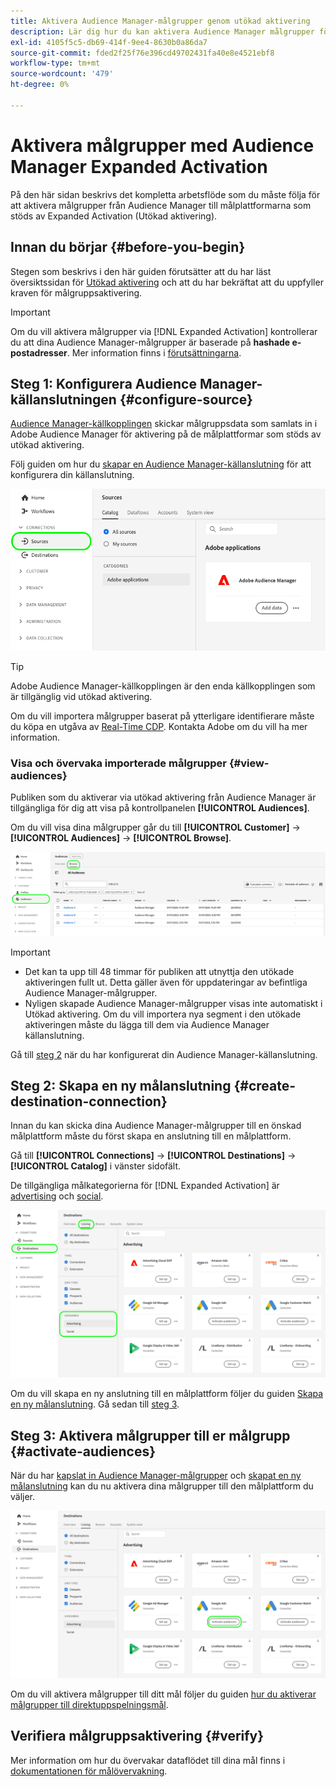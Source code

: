 ```yaml
---
title: Aktivera Audience Manager-målgrupper genom utökad aktivering
description: Lär dig hur du kan aktivera Audience Manager målgrupper för sociala medier och annonser via Audience Manager Expanded Activation (aktivering).
exl-id: 4105f5c5-db69-414f-9ee4-8630b0a86da7
source-git-commit: fded2f25f76e396cd49702431fa40e8e4521ebf8
workflow-type: tm+mt
source-wordcount: '479'
ht-degree: 0%

---
```


# Aktivera målgrupper med Audience Manager Expanded Activation

På den här sidan beskrivs det kompletta arbetsflöde som du måste följa för att aktivera målgrupper från Audience Manager till målplattformarna som stöds av Expanded Activation (Utökad aktivering).

## Innan du börjar {#before-you-begin}

Stegen som beskrivs i den här guiden förutsätter att du har läst översiktssidan för [Utökad aktivering](overview.md) och att du har bekräftat att du uppfyller kraven för målgruppsaktivering.

>[!IMPORTANT]
>
>Om du vill aktivera målgrupper via [!DNL Expanded Activation] kontrollerar du att dina Audience Manager-målgrupper är baserade på **hashade e-postadresser**. Mer information finns i [förutsättningarna](overview.md#prerequisites).

## Steg 1: Konfigurera Audience Manager-källanslutningen {#configure-source}

[Audience Manager-källkopplingen](../sources/connectors/adobe-applications/audience-manager.md) skickar målgruppsdata som samlats in i Adobe Audience Manager för aktivering på de målplattformar som stöds av utökad aktivering.

Följ guiden om hur du [skapar en Audience Manager-källanslutning](../sources/tutorials/ui/create/adobe-applications/audience-manager.md) för att konfigurera din källanslutning.

![Experience Platform UI-bild som visar fliken Källor med Audience Manager-källanslutningen.](assets/sources-tab.png)

>[!TIP]
>
>Adobe Audience Manager-källkopplingen är den enda källkopplingen som är tillgänglig vid utökad aktivering.
>
>Om du vill importera målgrupper baserat på ytterligare identifierare måste du köpa en utgåva av [Real-Time CDP](../rtcdp/overview.md). Kontakta Adobe om du vill ha mer information.

### Visa och övervaka importerade målgrupper {#view-audiences}

Publiken som du aktiverar via utökad aktivering från Audience Manager är tillgängliga för dig att visa på kontrollpanelen **[!UICONTROL Audiences]**.

Om du vill visa dina målgrupper går du till **[!UICONTROL Customer]** -> **[!UICONTROL Audiences]** -> **[!UICONTROL Browse]**.

![Experience Platform-gränssnittsbild som visar sidan Publiker.](assets/audiences-browse.png)

>[!IMPORTANT]
>
>* Det kan ta upp till 48 timmar för publiken att utnyttja den utökade aktiveringen fullt ut. Detta gäller även för uppdateringar av befintliga Audience Manager-målgrupper.
>* Nyligen skapade Audience Manager-målgrupper visas inte automatiskt i Utökad aktivering. Om du vill importera nya segment i den utökade aktiveringen måste du lägga till dem via Audience Manager källanslutning.

Gå till [steg 2](#create-destination-connection) när du har konfigurerat din Audience Manager-källanslutning.

## Steg 2: Skapa en ny målanslutning {#create-destination-connection}

Innan du kan skicka dina Audience Manager-målgrupper till en önskad målplattform måste du först skapa en anslutning till en målplattform.

Gå till **[!UICONTROL Connections]** -> **[!UICONTROL Destinations]** -> **[!UICONTROL Catalog]** i vänster sidofält.

De tillgängliga målkategorierna för [!DNL Expanded Activation] är [advertising](../destinations/catalog/advertising/overview.md) och [social](../destinations/catalog/social/overview.md).

![Experience Platform-gränssnittsbild visar målkatalogen för utökad aktivering.](assets/destination-catalog.png)

Om du vill skapa en ny anslutning till en målplattform följer du guiden [Skapa en ny målanslutning](../destinations/ui/connect-destination.md). Gå sedan till [steg 3](#activate-audiences).

## Steg 3: Aktivera målgrupper till er målgrupp {#activate-audiences}

När du har [kapslat in Audience Manager-målgrupper](#configure-source) och [skapat en ny målanslutning](#create-destination-connection) kan du nu aktivera dina målgrupper till den målplattform du väljer.

![Experience Platform-gränssnittsbild visar målkatalogen för utökad aktivering.](assets/activate-audiences.png)

Om du vill aktivera målgrupper till ditt mål följer du guiden [hur du aktiverar målgrupper till direktuppspelningsmål](../destinations/ui/activate-segment-streaming-destinations.md).

## Verifiera målgruppsaktivering {#verify}

Mer information om hur du övervakar dataflödet till dina mål finns i [dokumentationen för målövervakning](../dataflows/ui/monitor-destinations.md).
